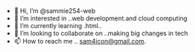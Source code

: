 - 👋 Hi, I’m @sammie254-web
- 👀 I’m interested in ..web development.and cloud computing 
- 🌱 I’m currently learning .html..
- 💞️ I’m looking to collaborate on ..making big changes in tech
- 📫 How to reach me .. sam4icon@gmail.com.

<!---
sammie254-web/sammie254-web is a ✨ special ✨ repository because its `README.md` (this file) appears on your GitHub profile.
You can click the Preview link to take a look at your changes.
--->
